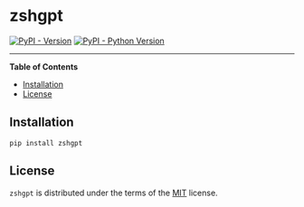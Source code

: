# zshgpt

[![PyPI - Version](https://img.shields.io/pypi/v/zshgpt.svg)](https://pypi.org/project/zshgpt)
[![PyPI - Python Version](https://img.shields.io/pypi/pyversions/zshgpt.svg)](https://pypi.org/project/zshgpt)

-----

**Table of Contents**

- [Installation](#installation)
- [License](#license)

## Installation

```console
pip install zshgpt
```

## License

`zshgpt` is distributed under the terms of the [MIT](https://spdx.org/licenses/MIT.html) license.
